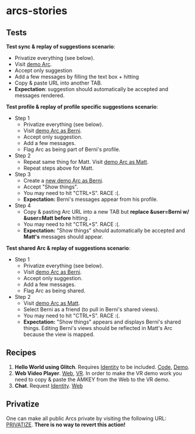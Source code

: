 # arcs-stories

## Tests

**Test sync & replay of suggestions scenario**:
 * Privatize everything (see below).
 * Visit [demo Arc](https://polymerlabs.github.io/arcs-cdn/dev/app/?solo=https://noelutz.github.io/arcs-stories/artifacts/SyncTest/recipe.manifest).
 * Accept only suggestion
 * Add a few messages by filling the text box + hitting <enter>
 * Copy & paste URL into another TAB.
 * **Expectation**: suggestion should automatically be accepted and messages rendered.

**Test profile & replay of profile specific suggestions scenario**:
 * Step 1
   * Privatize everything (see below).
   * Visit [demo Arc as Berni](https://polymerlabs.github.io/arcs-cdn/dev/app/?solo=https://noelutz.github.io/arcs-stories/artifacts/SyncTest/recipe.manifest&user=Berni).
   * Accept only suggestion.
   * Add a few messages.
   * Flag Arc as being part of Berni's profile.
 * Step 2
   * Repeat same thing for Matt. Visit [demo Arc as Matt](https://polymerlabs.github.io/arcs-cdn/dev/app/?solo=https://noelutz.github.io/arcs-stories/artifacts/SyncTest/recipe.manifest&user=Matt).
   * Repeat steps above for Matt.
 * Step 3
   * Create a [new demo Arc as Berni](https://polymerlabs.github.io/arcs-cdn/dev/app/?solo=https://noelutz.github.io/arcs-stories/artifacts/SyncTest/recipe.manifest&user=Berni).
   * Accept "Show things".
   * You may need to hit "CTRL+S". RACE :(.
   * **Expectation:** Berni's messages appear from his profile.
 * Step 4
   * Copy & pasting Arc URL into a new TAB but **replace &user=Berni w/ &user=Matt before** hitting <enter>.
   * You may need to hit "CTRL+S". RACE :(.
   * **Expectation:** "Show things" should automatically be accepted and **Matt's** messages should appear.

**Test shared Arc & replay of suggestions scenario**:
 * Step 1
   * Privatize everything (see below).
   * Visit [demo Arc as Berni](https://polymerlabs.github.io/arcs-cdn/dev/app/?solo=https://noelutz.github.io/arcs-stories/artifacts/SyncTest/recipe.manifest&user=Berni).
   * Accept only suggestion.
   * Add a few messages.
   * Flag Arc as being shared.
 * Step 2
   * Visit [demo Arc as Matt](https://polymerlabs.github.io/arcs-cdn/dev/app/?solo=https://noelutz.github.io/arcs-stories/artifacts/SyncTest/recipe.manifest&user=Matt).
   * Select Berni as a friend (to pull in Berni's shared views).
   * You may need to hit "CTRL+S". RACE :(.
   * **Expectation:** "Show things" appears and displays Berni's shared things. Editing Berni's views should be reflected in Matt's Arc because the view is mapped.


## Recipes
  
1. **Hello World using Glitch**. Requires [Identity](https://noelutz.github.io/arcs-stories/artifacts/Identity.manifest) to be included. [Code](https://glitch.com/edit/#!/arcs-hello-world), [Demo](https://arcs-hello-world.glitch.me).
2. **Web Video Player**. [Web](https://polymerlabs.github.io/arcs-cdn/dev/app/?solo=https://noelutz.github.io/arcs-stories/artifacts/VideoPlayer/VideoPlayer.manifest), [VR](https://polymerlabs.github.io/arcs-cdn/dev/vr/?solo=https://noelutz.github.io/arcs-stories/artifacts/VideoPlayer/vr-recipe.manifest). In order to make the VR demo work you need to copy & paste the AMKEY from the Web to the VR demo.
3. **Chat**. Request [Identity](https://noelutz.github.io/arcs-stories/artifacts/Identity.manifest). [Web](https://polymerlabs.github.io/arcs-cdn/dev/app/?solo=https://noelutz.github.io/arcs-stories/artifacts/Chat/Chat.manifest)

## Privatize

One can make all public Arcs private by visiting the following URL: [PRIVATIZE](https://us-central1-arcs-storage.cloudfunctions.net/privatize). **There is no way to revert this action!**
